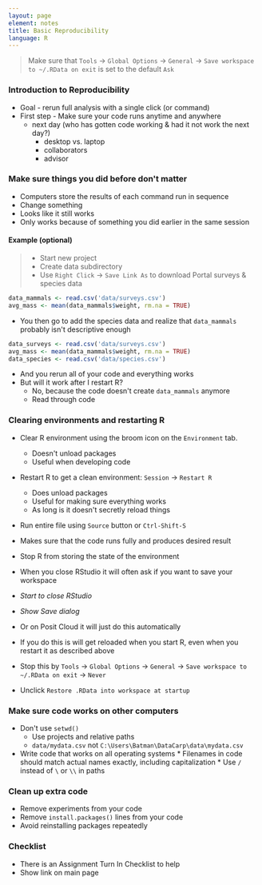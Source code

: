 ```yaml
---
layout: page
element: notes
title: Basic Reproducibility
language: R
---
```


> Make sure that `Tools` -> `Global Options` -> `General` ->
> `Save workspace to ~/.RData on exit` is set to the default `Ask`

### Introduction to Reproducibility

* Goal - rerun full analysis with a single click (or command)
* First step - Make sure your code runs anytime and anywhere
  * next day (who has gotten code working & had it not work the next day?)
	* desktop vs. laptop
	* collaborators
	* advisor

### Make sure things you did before don't matter

* Computers store the results of each command run in sequence
* Change something
* Looks like it still works
* Only works because of something you did earlier in the same session

#### Example (optional)

> * Start new project
> * Create data subdirectory
> * Use `Right Click` -> `Save Link As` to download Portal surveys & species data

```r
data_mammals <- read.csv('data/surveys.csv')
avg_mass <- mean(data_mammals$weight, rm.na = TRUE)
```

* You then go to add the species data and realize that `data_mammals` probably isn't
  descriptive enough

```r
data_surveys <- read.csv('data/surveys.csv')
avg_mass <- mean(data_mammals$weight, rm.na = TRUE)
data_species <- read.csv('data/species.csv')
```

* And you rerun all of your code and everything works
* But will it work after I restart R?
  * No, because the code doesn't create `data_mammals` anymore
  * Read through code

### Clearing environments and restarting R

* Clear R environment using the broom icon on the `Environment` tab.
  * Doesn't unload packages
  * Useful when developing code
* Restart R to get a clean environment: `Session` -> `Restart R`
  * Does unload packages
  * Useful for making sure everything works
  * As long is it doesn't secretly reload things
* Run entire file using `Source` button or `Ctrl-Shift-S`
* Makes sure that the code runs fully and produces desired result

* Stop R from storing the state of the environment
* When you close RStudio it will often ask if you want to save your workspace
* *Start to close RStudio*
* *Show Save dialog*
* Or on Posit Cloud it will just do this automatically
* If you do this is will get reloaded when you start R, even when you restart it
  as described above
* Stop this by `Tools` -> `Global Options` -> `General` ->
  `Save workspace to ~/.RData on exit` -> `Never`
* Unclick `Restore .RData into workspace at startup` 

### Make sure code works on other computers

* Don't use `setwd()`
    * Use projects and relative paths
    * `data/mydata.csv` not `C:\Users\Batman\DataCarp\data\mydata.csv`
* Write code that works on all operating systems
	  * Filenames in code should match actual names exactly, including capitalization
	  * Use `/` instead of `\` or `\\` in paths

### Clean up extra code

* Remove experiments from your code
* Remove `install.packages()` lines from your code
* Avoid reinstalling packages repeatedly

### Checklist

* There is an Assignment Turn In Checklist to help
* Show link on main page
